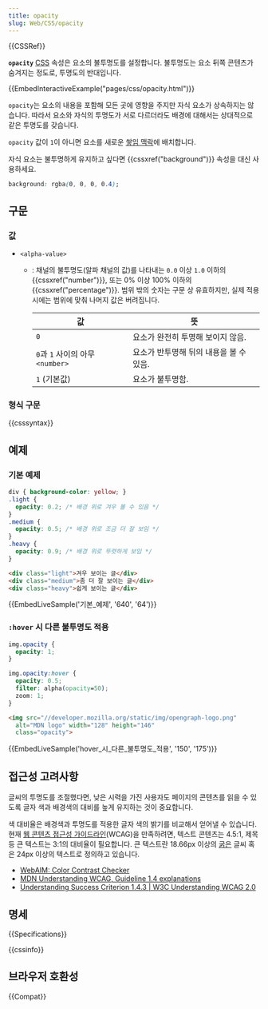 ```yaml
---
title: opacity
slug: Web/CSS/opacity
---
```

{{CSSRef}}

**`opacity`** [CSS](/ko/docs/Web/CSS) 속성은 요소의 불투명도를 설정합니다. 불투명도는 요소 뒤쪽 콘텐츠가 숨겨지는 정도로, 투명도의 반대입니다.

{{EmbedInteractiveExample("pages/css/opacity.html")}}

`opacity`는 요소의 내용을 포함해 모든 곳에 영향을 주지만 자식 요소가 상속하지는 않습니다. 따라서 요소와 자식의 투명도가 서로 다르더라도 배경에 대해서는 상대적으로 같은 투명도를 갖습니다.

`opacity` 값이 `1`이 아니면 요소를 새로운 [쌓임 맥락](/ko/docs/Web/CSS/CSS_Positioning/Understanding_z_index/The_stacking_context)에 배치합니다.

자식 요소는 불투명하게 유지하고 싶다면 {{cssxref("background")}} 속성을 대신 사용하세요.

```css
background: rgba(0, 0, 0, 0.4);
```

## 구문

### 값

- `<alpha-value>`

  - : 채널의 불투명도(알파 채널의 값)를 나타내는 `0.0` 이상 `1.0` 이하의 {{cssxref("number")}}, 또는 0% 이상 100% 이하의 {{cssxref("percentage")}}. 범위 밖의 숫자는 구문 상 유효하지만, 실제 적용 시에는 범위에 맞춰 나머지 값은 버려집니다.

    | 값                               | 뜻                                      |
    | -------------------------------- | --------------------------------------- |
    | `0`                              | 요소가 완전히 투명해 보이지 않음.       |
    | `0`과 `1` 사이의 아무 `<number>` | 요소가 반투명해 뒤의 내용을 볼 수 있음. |
    | `1` (기본값)                     | 요소가 불투명함.                        |

### 형식 구문

{{csssyntax}}

## 예제

### 기본 예제

```css
div { background-color: yellow; }
.light {
  opacity: 0.2; /* 배경 위로 겨우 볼 수 있음 */
}
.medium {
  opacity: 0.5; /* 배경 위로 조금 더 잘 보임 */
}
.heavy {
  opacity: 0.9; /* 배경 위로 뚜렷하게 보임 */
}
```

```html
<div class="light">겨우 보이는 글</div>
<div class="medium">좀 더 잘 보이는 글</div>
<div class="heavy">쉽게 보이는 글</div>
```

{{EmbedLiveSample('기본_예제', '640', '64')}}

### `:hover` 시 다른 불투명도 적용

```css
img.opacity {
  opacity: 1;
}

img.opacity:hover {
  opacity: 0.5;
  filter: alpha(opacity=50);
  zoom: 1;
}
```

```html
<img src="//developer.mozilla.org/static/img/opengraph-logo.png"
  alt="MDN logo" width="128" height="146"
  class="opacity">
```

{{EmbedLiveSample('hover_시_다른_불투명도_적용', '150', '175')}}

## 접근성 고려사항

글씨의 투명도를 조절했다면, 낮은 시력을 가진 사용자도 페이지의 콘텐츠를 읽을 수 있도록 글자 색과 배경색의 대비를 높게 유지하는 것이 중요합니다.

색 대비율은 배경색과 투명도를 적용한 글자 색의 밝기를 비교해서 얻어낼 수 있습니다. 현재 [웹 콘텐츠 접근성 가이드라인](https://www.w3.org/WAI/standards-guidelines/wcag/)(WCAG)을 만족하려면, 텍스트 콘텐츠는 4.5:1, 제목 등 큰 텍스트는 3:1의 대비율이 필요합니다. 큰 텍스트란 18.66px 이상의 [굵은](/ko/docs/Web/CSS/font-weight) 글씨 혹은 24px 이상의 텍스트로 정의하고 있습니다.

- [WebAIM: Color Contrast Checker](https://webaim.org/resources/contrastchecker/)
- [MDN Understanding WCAG, Guideline 1.4 explanations](/ko/docs/Web/Accessibility/Understanding_WCAG/Perceivable#Guideline_1.4_Make_it_easier_for_users_to_see_and_hear_content_including_separating_foreground_from_background)
- [Understanding Success Criterion 1.4.3 | W3C Understanding WCAG 2.0](https://www.w3.org/TR/UNDERSTANDING-WCAG20/visual-audio-contrast-contrast.html)

## 명세

{{Specifications}}

{{cssinfo}}

## 브라우저 호환성

{{Compat}}
